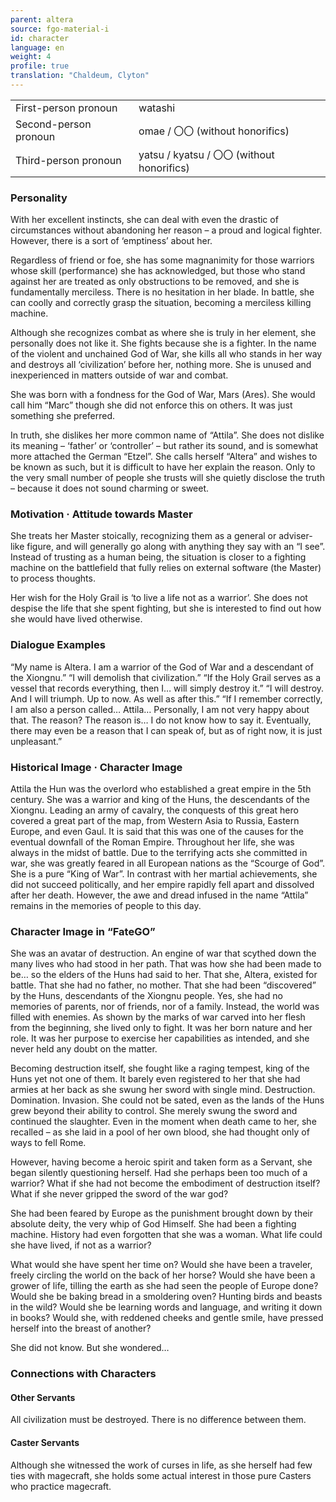 ```yaml
---
parent: altera
source: fgo-material-i
id: character
language: en
weight: 4
profile: true
translation: "Chaldeum, Clyton"
---
```


<table>
  <tr><td>First-person pronoun</td><td>watashi</td></tr>
  <tr><td>Second-person pronoun</td><td>omae / 〇〇 (without honorifics)</td></tr>
  <tr><td>Third-person pronoun</td><td>yatsu / kyatsu / 〇〇 (without honorifics)</td></tr>
</table>

### Personality

With her excellent instincts, she can deal with even the drastic of circumstances without abandoning her reason – a proud and logical fighter. However, there is a sort of ‘emptiness’ about her.

Regardless of friend or foe, she has some magnanimity for those warriors whose skill (performance) she has acknowledged, but those who stand against her are treated as only obstructions to be removed, and she is fundamentally merciless. There is no hesitation in her blade. In battle, she can coolly and correctly grasp the situation, becoming a merciless killing machine.

Although she recognizes combat as where she is truly in her element, she personally does not like it. She fights because she is a fighter. In the name of the violent and unchained God of War, she kills all who stands in her way and destroys all ‘civilization’ before her, nothing more. She is unused and inexperienced in matters outside of war and combat.

She was born with a fondness for the God of War, Mars (Ares). She would call him “Marc” though she did not enforce this on others. It was just something she preferred.

In truth, she dislikes her more common name of “Attila”. She does not dislike its meaning – ‘father’ or ‘controller’ – but rather its sound, and is somewhat more attached the German “Etzel”. She calls herself “Altera” and wishes to be known as such, but it is difficult to have her explain the reason. Only to the very small number of people she trusts will she quietly disclose the truth – because it does not sound charming or sweet.

### Motivation · Attitude towards Master

She treats her Master stoically, recognizing them as a general or adviser-like figure, and will generally go along with anything they say with an “I see”. Instead of trusting as a human being, the situation is closer to a fighting machine on the battlefield that fully relies on external software (the Master) to process thoughts.

Her wish for the Holy Grail is ‘to live a life not as a warrior’. She does not despise the life that she spent fighting, but she is interested to find out how she would have lived otherwise.

### Dialogue Examples

“My name is Altera. I am a warrior of the God of War and a descendant of the Xiongnu.”
“I will demolish that civilization.”
“If the Holy Grail serves as a vessel that records everything, then I… will simply destroy it.”
“I will destroy. And I will triumph. Up to now. As well as after this.”
“If I remember correctly, I am also a person called… Attila… Personally, I am not very happy about that. The reason? The reason is… I do not know how to say it. Eventually, there may even be a reason that I can speak of, but as of right now, it is just unpleasant.”

### Historical Image · Character Image

Attila the Hun was the overlord who established a great empire in the 5th century.
She was a warrior and king of the Huns, the descendants of the Xiongnu.
Leading an army of cavalry, the conquests of this great hero covered a great part of the map, from Western Asia to Russia, Eastern Europe, and even Gaul. It is said that this was one of the causes for the eventual downfall of the Roman Empire.
Throughout her life, she was always in the midst of battle.
Due to the terrifying acts she committed in war, she was greatly feared in all European nations as the “Scourge of God”.
She is a pure “King of War”. In contrast with her martial achievements, she did not succeed politically, and her empire rapidly fell apart and dissolved after her death. However, the awe and dread infused in the name “Attila” remains in the memories of people to this day.

### Character Image in “FateGO”

She was an avatar of destruction. An engine of war that scythed down the many lives who had stood in her path. That was how she had been made to be… so the elders of the Huns had said to her. That she, Altera, existed for battle.
That she had no father, no mother. That she had been “discovered” by the Huns, descendants of the Xiongnu people. Yes, she had no memories of parents, nor of friends, nor of a family. Instead, the world was filled with enemies.
As shown by the marks of war carved into her flesh from the beginning, she lived only to fight. It was her born nature and her role. It was her purpose to exercise her capabilities as intended, and she never held any doubt on the matter.

Becoming destruction itself, she fought like a raging tempest, king of the Huns yet not one of them.
It barely even registered to her that she had armies at her back as she swung her sword with single mind.
Destruction. Domination. Invasion.
She could not be sated, even as the lands of the Huns grew beyond their ability to control. She merely swung the sword and continued the slaughter. Even in the moment when death came to her, she recalled – as she laid in a pool of her own blood, she had thought only of ways to fell Rome.

However, having become a heroic spirit and taken form as a Servant, she began silently questioning herself. Had she perhaps been too much of a warrior? What if she had not become the embodiment of destruction itself? What if she never gripped the sword of the war god?

She had been feared by Europe as the punishment brought down by their absolute deity, the very whip of God Himself. She had been a fighting machine. History had even forgotten that she was a woman. What life could she have lived, if not as a warrior?

What would she have spent her time on?
Would she have been a traveler, freely circling the world on the back of her horse?
Would she have been a grower of life, tilling the earth as she had seen the people of Europe done?
Would she be baking bread in a smoldering oven? Hunting birds and beasts in the wild?
Would she be learning words and language, and writing it down in books?
Would she, with reddened cheeks and gentle smile, have pressed herself into the breast of another?

She did not know. But she wondered…

### Connections with Characters

#### Other Servants

All civilization must be destroyed. There is no difference between them.

#### Caster Servants

Although she witnessed the work of curses in life, as she herself had few ties with magecraft, she holds some actual interest in those pure Casters who practice magecraft.
